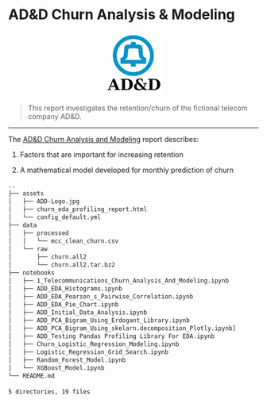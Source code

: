 # AD&D Churn Analysis & Modeling

<p align="center">
  <img src="assets/ADD-Logo.jpg" width=120/>
</p>

>This report investigates the retention/churn of the fictional telecom company AD&D.

---


The [AD&D Churn Analysis and Modeling](https://github.com/mcc-us/Churn_Testing/blob/main/notebooks/1_Telecommunications_Churn_Analysis_And_Modeling.ipynb) report describes: 

1. Factors that are important for increasing retention

2. A mathematical model developed for monthly prediction of churn


```
..
├── assets
│   ├── ADD-Logo.jpg
│   ├── churn_eda_profiling_report.html
│   └── config_default.yml
├── data
│   ├── processed
│   │   └── mcc_clean_churn.csv
│   └── raw
│       ├── churn.all2
│       └── churn.all2.tar.bz2
├── notebooks
│   ├── 1_Telecommunications_Churn_Analysis_And_Modeling.ipynb
│   ├── ADD_EDA_Histograms.ipynb
│   ├── ADD_EDA_Pearson_s_Pairwise_Correlation.ipynb
│   ├── ADD_EDA_Pie_Chart.ipynb
│   ├── ADD_Initial_Data_Analysis.ipynb
│   ├── ADD_PCA_Bigram_Using_Erdogant_Library.ipynb
│   ├── ADD_PCA_Bigram_Using_skelarn.decomposition_Plotly.ipynb]
│   ├── ADD_Testing Pandas Profiling Library For EDA.ipynb
│   ├── Churn_Logistic_Regression_Modeling.ipynb
│   ├── Logistic_Regression_Grid_Search.ipynb
│   ├── Random_Forest_Model.ipynb
│   └── XGBoost_Model.ipynb
└── README.md

5 directories, 19 files
```
